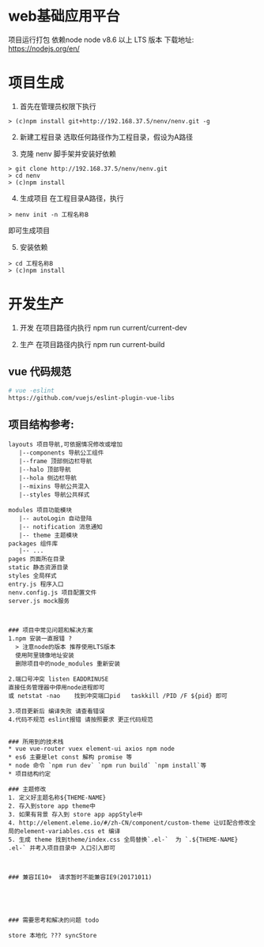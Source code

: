# web基础应用平台

项目运行打包 依赖node
node v8.6 以上 LTS 版本 
下载地址:
https://nodejs.org/en/

# 项目生成

1. 首先在管理员权限下执行 
```
> (c)npm install git+http://192.168.37.5/nenv/nenv.git -g
```

2. 新建工程目录
选取任何路径作为工程目录，假设为A路径

3. 克隆 nenv 脚手架并安装好依赖
```
> git clone http://192.168.37.5/nenv/nenv.git
> cd nenv
> (c)npm install
```

4. 生成项目
在工程目录A路径，执行 
```
> nenv init -n 工程名称B
```
即可生成项目

5. 安装依赖
```
> cd 工程名称B
> (c)npm install
```


# 开发生产

1. 开发  在项目路径内执行 npm run current/current-dev

2. 生产  在项目路径内执行 npm run current-build

## vue 代码规范

``` bash
# vue -eslint
https://github.com/vuejs/eslint-plugin-vue-libs

```


## 项目结构参考:
```
layouts 项目导航,可依据情况修改或增加
   |--components 导航公工组件
   |--frame 顶部侧边栏导航
   |--halo 顶部导航
   |--hola 侧边栏导航
   |--mixins 导航公共混入
   |--styles 导航公共样式

modules 项目功能模块
   |-- autoLogin 自动登陆
   |-- notification 消息通知
   |-- theme 主题模块
packages 组件库
   |-- ...
pages 页面所在目录
static 静态资源目录
styles 全局样式
entry.js 程序入口
nenv.config.js 项目配置文件
server.js mock服务



### 项目中常见问题和解决方案
1.npm 安装一直报错 ?
  > 注意node的版本 推荐使用LTS版本
  使用阿里镜像地址安装
  删除项目中的node_modules 重新安装

2.端口号冲突 listen EADDRINUSE 
直接任务管理器中停用node进程即可
或 netstat -nao    找到冲突端口pid   taskkill /PID /F ${pid} 即可

3.项目更新后 编译失败 请查看错误 
4.代码不规范 eslint报错 请按照要求 更正代码规范


### 所用到的技术栈
* vue vue-router vuex element-ui axios npm node 
* es6 主要是let const 解构 promise 等
* node 命令 `npm run dev` `npm run build` `npm install`等
* 项目结构约定

### 主题修改
1. 定义好主题名称${THEME-NAME}
2. 存入到store app theme中 
3. 如果有背景 存入到 store app appStyle中
4. http://element.eleme.io/#/zh-CN/component/custom-theme 让UI配合修改全局的element-variables.css et 编译
5. 生成 theme 找到theme/index.css 全局替换`.el-`  为 `.${THEME-NAME}  .el-` 并考入项目目录中 入口引入即可



### 兼容IE10+  请求暂时不能兼容IE9(20171011)
 




### 需要思考和解决的问题 todo 

store 本地化 ??? syncStore

